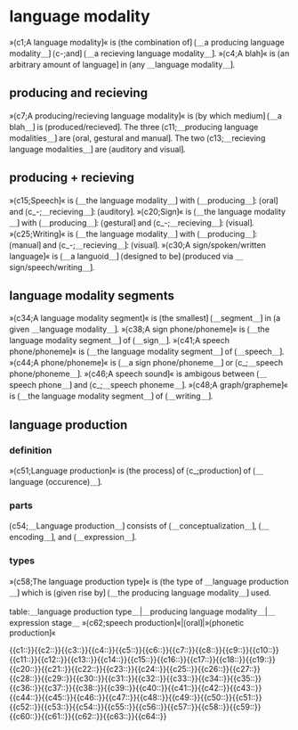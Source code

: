 # language modality

»⟮c1;A language modality⟯« is ⟮the combination of⟯ ⟮＿a producing language modality＿⟯ ⟮c-;and⟯ ⟮＿a recieving language modality＿⟯.
»⟮c4;A blah⟯« is ⟮an arbitrary amount of language⟯ in ⟮any ＿language modality＿⟯.

## producing and recieving

»⟮c7;A producing/recieving language modality⟯« is ⟮by which medium⟯ ⟮＿a blah＿⟯ is ⟮produced/recieved⟯.
The three ⟮c11;＿producing language modalities＿⟯ are ⟮oral, gestural and manual⟯.
The two ⟮c13;＿recieving language modalities＿⟯ are ⟮auditory and visual⟯.

## producing + recieving

»⟮c15;Speech⟯« is ⟮＿the language modality＿⟯ with ⟮＿producing＿⟯: ⟮oral⟯ and ⟮c_-;＿recieving＿⟯: ⟮auditory⟯.
»⟮c20;Sign⟯« is ⟮＿the language modality＿⟯ with ⟮＿producing＿⟯: ⟮gestural⟯ and ⟮c_-;＿recieving＿⟯: ⟮visual⟯.
»⟮c25;Writing⟯« is ⟮＿the language modality＿⟯ with ⟮＿producing＿⟯: ⟮manual⟯ and ⟮c_-;＿recieving＿⟯: ⟮visual⟯.
»⟮c30;A sign/spoken/written language⟯« is ⟮＿a languoid＿⟯ ⟮designed to be⟯ ⟮produced via ＿sign/speech/writing＿⟯. 

## language modality segments

»⟮c34;A language modality segment⟯« is ⟮the smallest⟯ ⟮＿segment＿⟯ in ⟮a given ＿language modality＿⟯.
»⟮c38;A sign phone/phoneme⟯« is ⟮＿the language modality segment＿⟯ of ⟮＿sign＿⟯.
»⟮c41;A speech phone/phoneme⟯« is ⟮＿the language modality segment＿⟯ of ⟮＿speech＿⟯.
»⟮c44;A phone/phoneme⟯« is ⟮＿a sign phone/phoneme＿⟯ or ⟮c_;＿speech phone/phoneme＿⟯.
»⟮c46;A speech sound⟯« is ambigous between ⟮＿speech phone＿⟯ and ⟮c_;＿speech phoneme＿⟯.
»⟮c48;A graph/grapheme⟯« is ⟮＿the language modality segment＿⟯ of ⟮＿writing＿⟯.

## language production

### definition

»⟮c51;Language production⟯« is ⟮the process⟯ of ⟮c_;production⟯ of ⟮＿language (occurence)＿⟯.

### parts

⟮c54;＿Language production＿⟯ consists of ⟮＿conceptualization＿⟯, ⟮＿encoding＿⟯, and ⟮＿expression＿⟯.

### types

»⟮c58;The language production type⟯« is ⟮the type of ＿language production＿⟯ which is ⟮given rise by⟯ ⟮＿the producing language modality＿⟯ used.


table:＿language production type＿|＿producing language modality＿|＿expression stage＿
»⟮c62;speech production⟯«|⟮oral⟯|»⟮phonetic production⟯«

<span class='cloze-dump'>{{c1::}}{{c2::}}{{c3::}}{{c4::}}{{c5::}}{{c6::}}{{c7::}}{{c8::}}{{c9::}}{{c10::}}{{c11::}}{{c12::}}{{c13::}}{{c14::}}{{c15::}}{{c16::}}{{c17::}}{{c18::}}{{c19::}}{{c20::}}{{c21::}}{{c22::}}{{c23::}}{{c24::}}{{c25::}}{{c26::}}{{c27::}}{{c28::}}{{c29::}}{{c30::}}{{c31::}}{{c32::}}{{c33::}}{{c34::}}{{c35::}}{{c36::}}{{c37::}}{{c38::}}{{c39::}}{{c40::}}{{c41::}}{{c42::}}{{c43::}}{{c44::}}{{c45::}}{{c46::}}{{c47::}}{{c48::}}{{c49::}}{{c50::}}{{c51::}}{{c52::}}{{c53::}}{{c54::}}{{c55::}}{{c56::}}{{c57::}}{{c58::}}{{c59::}}{{c60::}}{{c61::}}{{c62::}}{{c63::}}{{c64::}}</span>
